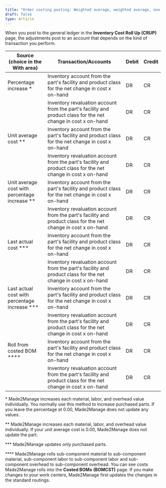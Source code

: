 ```yaml
---
title: "Order costing posting: Weighted average, weighted average, non-component or Inventory cost roll-ups"
draft: false
type: Article
---
```


When you post to the general ledger in the **Inventory Cost Roll Up (CRUP)** page, the adjustments post to an account that depends on the kind of transaction you perform.

| Source (choice in the With area)                 | Transaction/Accounts                                                                                          | Debit | Credit |
|--------------------------------------------------|---------------------------------------------------------------------------------------------------------------|-------|--------|
| Percentage increase *                            | Inventory account from the part's facility and product class for the net change in cost x on-hand             | DR    | CR     |
|                                                  | Inventory revaluation account from the part's facility and product class for the net change in cost x on-hand | DR    | CR     |
| Unit average cost **                           | Inventory account from the part's facility and product class for the net change in cost x on-hand             | DR    | CR     |
|                                                  | Inventory revaluation account from the part's facility and product class for the net change in cost x on-hand | DR    | CR     |
| Unit average cost with percentage increase **  | Inventory account from the part's facility and product class for the net change in cost x on-hand             | DR    | CR     |
|                                                  | Inventory revaluation account from the part's facility and product class for the net change in cost x on-hand | DR    | CR     |
| Last actual cost  ***                         | Inventory account from the part's facility and product class for the net change in cost x on-hand             | DR    | CR     |
|                                                  | Inventory revaluation account from the part's facility and product class for the net change in cost x on-hand | DR    | CR     |
| Last actual cost with percentage increase *** | Inventory account from the part's facility and product class for the net change in cost x on-hand             | DR    | CR     |
|                                                  | Inventory revaluation account from the part's facility and product class for the net change in cost x on-hand | DR    | CR     |
| Roll from costed BOM ****                 | Inventory account from the part's facility and product class for the net change in cost x on-hand             | DR    | CR     |
|                                                  | Inventory revaluation account from the part's facility and product class for the net change in cost x on-hand | DR    | CR     |

 \* Made2Manage increases each material, labor, and overhead value individually. You normally use this method to increase purchased parts. If you leave the percentage at 0.00, Made2Manage does not update any values.

 ** Made2Manage increases each material, labor, and overhead value individually. If your unit average cost is 0.00, Made2Manage does not update the part.

 *** Made2Manage updates only purchased parts.

 **** Made2Manage rolls sub-component material to sub-component material, sub-component labor to sub-component labor and sub-component overhead to sub-component overhead. You can see costs Made2Manage rolls into the **Costed BOMs** **(BOMCST)** page. If you make changes to your work centers, Made2Manage first updates the changes in the standard routings.